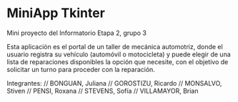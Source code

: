 # MiniApp Tkinter
Mini proyecto del Informatorio Etapa 2, grupo 3

Esta aplicación es el portal de un taller de mecánica automotriz, donde el usuario registra su vehículo (automóvil o motocicleta) y puede elegir de una lista de reparaciones disponibles la opción que necesite, con el objetivo de solicitar un turno para proceder con la reparación.

Integrantes: 
// BONGUAN, Juliana
// GOROSTIZU, Ricardo
// MONSALVO, Stiven
// PENSI, Roxana
// STEVENS, Sofía
// VILLAMAYOR, Brian
